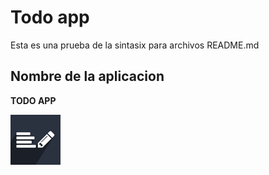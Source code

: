 # Todo app

Esta es una prueba de la sintasix para archivos README.md

## Nombre de la aplicacion

__TODO APP__

![Nombre de la aplicacion](/static/description/icon.png)
